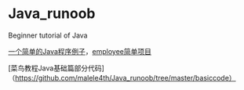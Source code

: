 # Java_runoob
Beginner tutorial of Java

[一个简单的Java程序例子](http://www.runoob.com/java/java-object-classes.html)，[employee简单项目](https://github.com/malele4th/Java_runoob/tree/master/employee)

[菜鸟教程Java基础篇部分代码]（https://github.com/malele4th/Java_runoob/tree/master/basiccode）
